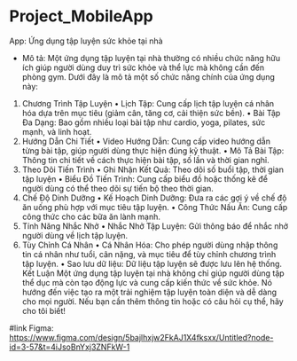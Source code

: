 # Project_MobileApp

App: Ứng dụng tập luyện sức khỏe tại nhà

- Mô tả:
    Một ứng dụng tập luyện tại nhà thường có nhiều chức năng hữu ích giúp người dùng duy trì sức khỏe và thể lực mà không cần đến phòng gym. Dưới đây là mô tả một số chức năng chính của ứng dụng này:
1. Chương Trình Tập Luyện
•	Lịch Tập: Cung cấp lịch tập luyện cá nhân hóa dựa trên mục tiêu (giảm cân, tăng cơ, cải thiện sức bền).
•	Bài Tập Đa Dạng: Bao gồm nhiều loại bài tập như cardio, yoga, pilates, sức mạnh, và linh hoạt.
2. Hướng Dẫn Chi Tiết
•	Video Hướng Dẫn: Cung cấp video hướng dẫn từng bài tập, giúp người dùng thực hiện đúng kỹ thuật.
•	Mô Tả Bài Tập: Thông tin chi tiết về cách thực hiện bài tập, số lần và thời gian nghỉ.
3. Theo Dõi Tiến Trình
•	Ghi Nhận Kết Quả: Theo dõi số buổi tập, thời gian tập luyện
•	Biểu Đồ Tiến Trình: Cung cấp biểu đồ hoặc thống kê để người dùng có thể theo dõi sự tiến bộ theo thời gian.
4. Chế Độ Dinh Dưỡng
•	Kế Hoạch Dinh Dưỡng: Đưa ra các gợi ý về chế độ ăn uống phù hợp với mục tiêu tập luyện.
•	Công Thức Nấu Ăn: Cung cấp công thức cho các bữa ăn lành mạnh.
5. Tính Năng Nhắc Nhở
•	Nhắc Nhở Tập Luyện: Gửi thông báo để nhắc nhở người dùng về lịch tập luyện.
6. Tùy Chỉnh Cá Nhân
•	Cá Nhân Hóa: Cho phép người dùng nhập thông tin cá nhân như tuổi, cân nặng, và mục tiêu để tùy chỉnh chương trình tập luyện.
•	Sao lưu dữ liệu: Dữ liệu tập luyện sẽ được lưu lên hệ thống.
Kết Luận
Một ứng dụng tập luyện tại nhà không chỉ giúp người dùng tập thể dục mà còn tạo động lực và cung cấp kiến thức về sức khỏe. Nó hướng đến việc tạo ra một trải nghiệm tập luyện toàn diện và dễ dàng cho mọi người. Nếu bạn cần thêm thông tin hoặc có câu hỏi cụ thể, hãy cho tôi biết!


#link Figma: https://www.figma.com/design/5bajlhxjw2FkAJ1X4fksxx/Untitled?node-id=3-57&t=4iJsoBnYxj3ZNFkW-1


